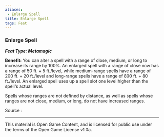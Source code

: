 ```yaml
---
aliases:
 - Enlarge Spell
title: Enlarge Spell
tags: Feat
---
```

### Enlarge Spell 
***Feat Type: Metamagic***

**Benefit:** You can alter a spell with a range of close, medium, or
long to increase its range by 100%. An enlarged spell with a range of
close now has a range of 50 ft. + 5 ft./level, while medium-range spells
have a range of 200 ft. + 20 ft./level and long-range spells have a
range of 800 ft. + 80 ft./level. An enlarged spell uses up a spell slot
one level higher than the spell's actual level.

Spells whose ranges are not defined by distance, as well as spells whose
ranges are not close, medium, or long, do not have increased ranges.


Source :

---

This material is Open Game Content, and is licensed for public use under the terms of the Open Game License v1.0a.

